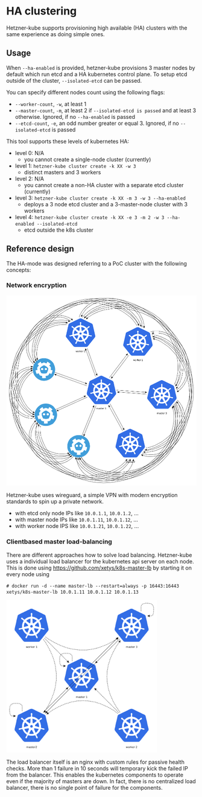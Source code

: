 
# HA clustering

Hetzner-kube supports provisioning high available (HA) clusters with the same experience as doing simple ones.

## Usage

When `--ha-enabled` is provided, hetzner-kube provisions 3 master nodes by default which run etcd and a HA kubernetes control
plane. To setup etcd outside of the cluster, `--isolated-etcd` can be passed.

You can specify different nodes count using the following flags:
- `--worker-count`, `-w`, at least 1
- `--master-count`, `-m`, at least 2 if `--isolated-etcd is passed` and at least 3 otherwise. Ignored, if no `--ha-enabled` is passed
- `--etcd-count`, `-e`, an odd number greater or equal 3. Ignored, if no `--isolated-etcd` is passed

This tool supports these levels of kubernetes HA:
- level 0: N/A 
    - you cannot create a single-node cluster (currently)
- level 1: `hetzner-kube cluster create -k XX -w 3` 
    - distinct masters and 3 workers
- level 2: N/A 
    - you cannot create a non-HA cluster with a separate etcd cluster (currently)
- level 3: `hetzner-kube cluster create -k XX -m 3 -w 3 --ha-enabled` 
    - deploys a 3 node etcd cluster and a 3-master-node cluster with 3 workers
- level 4: `hetzner-kube cluster create -k XX -e 3 -m 2 -w 3 --ha-enabled --isolated-etcd` 
    - etcd outside the k8s cluster

## Reference design

The HA-mode was designed referring to a PoC cluster with the following concepts:

### Network encryption

<img src="full-ha-k8s-wireguard.png" width="600">

Hetzner-kube uses wireguard, a simple VPN with modern encryption standards to spin up a private network. 

* with etcd only node IPs like `10.0.1.1`, `10.0.1.2`, ...
* with master node IPs like `10.0.1.11`, `10.0.1.12`, ...
* with worker node IPS like `10.0.1.21`, `10.0.1.22`, ...

### Clientbased master load-balancing

There are different approaches how to solve load balancing. Hetzner-kube uses a individual load balancer for the kubernetes 
api server on each node. This is done using https://github.com/xetys/k8s-master-lb by starting it on every node using

```
# docker run -d --name master-lb --restart=always -p 16443:16443 xetys/k8s-master-lb 10.0.1.11 10.0.1.12 10.0.1.13
```

<img src="k8s-master-lb.png" width="400">

The load balancer itself is an nginx with custom rules for passive health checks. More than 1 failure in 10 seconds will 
temporary kick the failed IP from the balancer. This enables the kubernetes components to operate even if the majority of masters
are down. In fact, there is no centralized load balancer, there is no single point of failure for the components.
